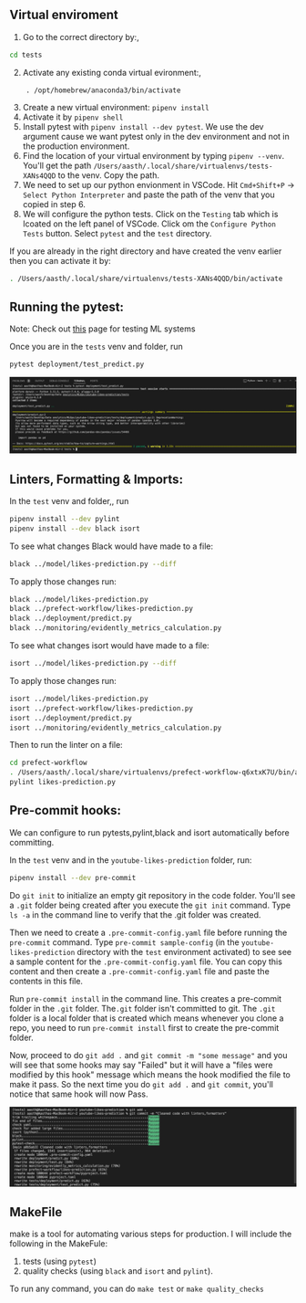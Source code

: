 ## Virtual enviroment

1. Go to the correct directory by:,
```bash
cd tests
```
2. Activate any existing conda virtual evironment:,
```bash,
    . /opt/homebrew/anaconda3/bin/activate
```
3. Create a new virtual environment: `pipenv install`
4. Activate it by `pipenv shell`
5. Install pytest with `pipenv install --dev pytest`. We use the dev argument cause we want pytest only in the dev environment and not in the production environment.
6. Find the location of your virtual environment by typing `pipenv --venv`. You'll get the path `/Users/aasth/.local/share/virtualenvs/tests-XANs4QQD` to the venv. Copy the path.
7. We need to set up our python envionment in VSCode. Hit `Cmd+Shift+P` -> `Select Python Interpreter` and paste the path of the venv that you copied in step 6.
8. We will configure the python tests. Click on the `Testing` tab which is lcoated on the left panel of VSCode. Click om the `Configure Python Tests` button. Select `pytest` and the `test` directory.

If you are already in the right directory and have created the venv earlier then you can activate it by:
```bash
. /Users/aasth/.local/share/virtualenvs/tests-XANs4QQD/bin/activate
```

## Running the pytest:

Note: Check out [this](https://madewithml.com/courses/mlops/testing/#fixtures) page for testing ML systems

Once you are in the `tests` venv and folder, run

```bash
pytest deployment/test_predict.py
```
<img src="/images/pytest.png" width=700>

## Linters, Formatting & Imports:

In the `test` venv and folder,, run
```bash
pipenv install --dev pylint
pipenv install --dev black isort
```

To see what changes Black would have made to a file:
```bash
black ../model/likes-prediction.py --diff
```

To apply those changes run:
```bash
black ../model/likes-prediction.py
black ../prefect-workflow/likes-prediction.py
black ../deployment/predict.py
black ../monitoring/evidently_metrics_calculation.py
```

To see what changes isort would have made to a file:
```bash
isort ../model/likes-prediction.py --diff
```

To apply those changes run:
```bash
isort ../model/likes-prediction.py
isort ../prefect-workflow/likes-prediction.py
isort ../deployment/predict.py
isort ../monitoring/evidently_metrics_calculation.py
```

Then to run the linter on a file:
```bash
cd prefect-workflow
. /Users/aasth/.local/share/virtualenvs/prefect-workflow-q6xtxK7U/bin/activate
pylint likes-prediction.py
```

## Pre-commit hooks:

We can configure to run pytests,pylint,black and isort automatically before committing.

In the `test` venv and in the `youtube-likes-prediction` folder, run:
```bash
pipenv install --dev pre-commit
```
Do `git init` to initialize an empty git repository in the code folder. You'll see a `.git` folder being created after you execute the `git init` command. Type `ls -a` in the command line to verify that the .git folder was created.

Then we need to create a `.pre-commit-config.yaml` file before running the `pre-commit` command. Type `pre-commit sample-config` (in the `youtube-likes-prediction` directory with the `test` environment activated) to see see a sample content for the `.pre-commit-config.yaml` file. You can copy this content and then create a `.pre-commit-config.yaml` file and paste the contents in this file.

Run `pre-commit install` in the command line. This creates a pre-commit folder in the `.git` folder. The`.git` folder isn't committed to git. The `.git` folder is a local folder that is created which means whenever you clone a repo, you need to run `pre-commit install` first to create the pre-commit folder.

Now, proceed to do `git add .` and `git commit -m "some message"` and you will see that some hooks may say "Failed" but it will have a "files were modified by this hook" message which means the hook modified the file to make it pass. So the next time you do `git add .` and `git commit`, you'll notice that same hook will now Pass.

<img src="/images/pre-commit-hooks.png" width=700>

## MakeFile

make is a tool for automating various steps for production. I will include the following in the MakeFule:

1. tests (using `pytest`)
2. quality checks (using `black` and `isort` and `pylint`).

To run any command, you can do `make test` or `make quality_checks`
